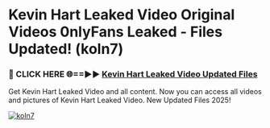 # Kevin Hart Leaked Video Original Videos 0nlyFans Leaked - Files Updated! (koln7)

<h3>🔴 CLICK HERE 🌐==►► <a href="https://tinyurl.com/2wckxsce" rel="nofollow">Kevin Hart Leaked Video Updated Files</a></h3>

Get Kevin Hart Leaked Video and all content. Now you can access all videos and pictures of Kevin Hart Leaked Video. New Updated Files 2025!

[![koln7](https://i.imgur.com/AFduVYN.gif)](https://tinyurl.com/2wckxsce)
